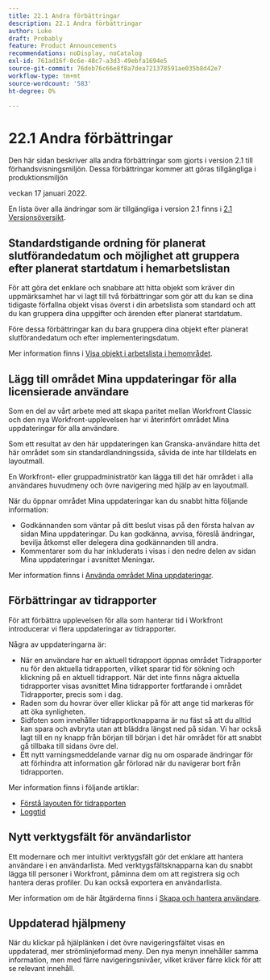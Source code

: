```yaml
---
title: 22.1 Andra förbättringar
description: 22.1 Andra förbättringar
author: Luke
draft: Probably
feature: Product Announcements
recommendations: noDisplay, noCatalog
exl-id: 761ad16f-0c6e-48c7-a3d3-49ebfa1694e5
source-git-commit: 76deb76c66e8f8a7dea721378591ae035b8d42e7
workflow-type: tm+mt
source-wordcount: '583'
ht-degree: 0%

---
```


# 22.1 Andra förbättringar

Den här sidan beskriver alla andra förbättringar som gjorts i version 2.1 till förhandsvisningsmiljön. Dessa förbättringar kommer att göras tillgängliga i produktionsmiljön

<!--
<MadCap:conditionalText data-mc-conditions="QuicksilverOrClassic.Draft mode">
in January 2022
</MadCap:conditionalText>
-->

veckan 17 januari 2022.

En lista över alla ändringar som är tillgängliga i version 2.1 finns i [2.1 Versionsöversikt](../../../product-announcements/product-releases/22.1-release-activity/22-1-release-overview.md).

## Standardstigande ordning för planerat slutförandedatum och möjlighet att gruppera efter planerat startdatum i hemarbetslistan

För att göra det enklare och snabbare att hitta objekt som kräver din uppmärksamhet har vi lagt till två förbättringar som gör att du kan se dina tidigaste förfallna objekt visas överst i din arbetslista som standard och att du kan gruppera dina uppgifter och ärenden efter planerat startdatum.

Före dessa förbättringar kan du bara gruppera dina objekt efter planerat slutförandedatum och efter implementeringsdatum.

Mer information finns i [Visa objekt i arbetslista i hemområdet](../../../workfront-basics/using-home/using-the-home-area/display-items-in-home-work-list.md).

## Lägg till området Mina uppdateringar för alla licensierade användare

Som en del av vårt arbete med att skapa paritet mellan Workfront Classic och den nya Workfront-upplevelsen har vi återinfört området Mina uppdateringar för alla användare.

Som ett resultat av den här uppdateringen kan Granska-användare hitta det här området som sin standardlandningssida, såvida de inte har tilldelats en layoutmall.

En Workfront- eller gruppadministratör kan lägga till det här området i alla användares huvudmeny och övre navigering med hjälp av en layoutmall.

När du öppnar området Mina uppdateringar kan du snabbt hitta följande information:

* Godkännanden som väntar på ditt beslut visas på den första halvan av sidan Mina uppdateringar. Du kan godkänna, avvisa, föreslå ändringar, bevilja åtkomst eller delegera dina godkännanden till andra.
* Kommentarer som du har inkluderats i visas i den nedre delen av sidan Mina uppdateringar i avsnittet Meningar.

Mer information finns i [Använda området Mina uppdateringar](../../../workfront-basics/using-home/using-the-home-area/my-updates-area.md).

## Förbättringar av tidrapporter

För att förbättra upplevelsen för alla som hanterar tid i Workfront introducerar vi flera uppdateringar av tidrapporter.

Några av uppdateringarna är:

* När en användare har en aktuell tidrapport öppnas området Tidrapporter nu för den aktuella tidrapporten, vilket sparar tid för sökning och klickning på en aktuell tidrapport. När det inte finns några aktuella tidrapporter visas avsnittet Mina tidrapporter fortfarande i området Tidrapporter, precis som i dag.
* Raden som du hovrar över eller klickar på för att ange tid markeras för att öka synligheten.
* Sidfoten som innehåller tidrapportknapparna är nu fäst så att du alltid kan spara och avbryta utan att bläddra längst ned på sidan. Vi har också lagt till en ny knapp från början till början i det här området för att snabbt gå tillbaka till sidans övre del.
* Ett nytt varningsmeddelande varnar dig nu om osparade ändringar för att förhindra att information går förlorad när du navigerar bort från tidrapporten.

Mer information finns i följande artiklar:

* [Förstå layouten för tidrapporten](../../../timesheets/timesheets/timesheet-layout.md)
* [Loggtid](../../../timesheets/create-and-manage-timesheets/log-time.md)

## Nytt verktygsfält för användarlistor

Ett modernare och mer intuitivt verktygsfält gör det enklare att hantera användare i en användarlista. Med verktygsfältsknapparna kan du snabbt lägga till personer i Workfront, påminna dem om att registrera sig och hantera deras profiler. Du kan också exportera en användarlista.

Mer information om de här åtgärderna finns i [Skapa och hantera användare](../../../administration-and-setup/add-users/create-and-manage-users/create-and-manage-users.md).

## Uppdaterad hjälpmeny

När du klickar på hjälplänken i det övre navigeringsfältet visas en uppdaterad, mer strömlinjeformad meny. Den nya menyn innehåller samma information, men med färre navigeringsnivåer, vilket kräver färre klick för att se relevant innehåll.
